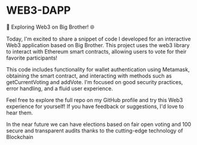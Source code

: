 # WEB3-DAPP
 🚀 Exploring Web3 on Big Brother! 🌐

Today, I'm excited to share a snippet of code I developed for an interactive Web3 application based on Big Brother. This project uses the web3 library to interact with Ethereum smart contracts, allowing users to vote for their favorite participants!

This code includes functionality for wallet authentication using Metamask, obtaining the smart contract, and interacting with methods such as getCurrentVoting and addVote. I'm focused on good security practices, error handling, and a fluid user experience.

Feel free to explore the full repo on my GitHub profile and try this Web3 experience for yourself! If you have feedback or suggestions, I'd love to hear them.

In the near future we can have elections based on fair open voting and 100 secure and transparent audits thanks to the cutting-edge technology of Blockchain
